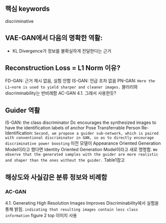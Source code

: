 ## 핵심 keywords

discriminative

## VAE-GAN에서 다음의 명확한 역활:

- KL Divergence가 정보를 불확실하게 전달한다는 근거

## Reconstruction Loss = L1 Norm 이유?

FD-GAN: 근거 제시 없음, 실험 안함
IS-GAN: 언급 조차 없음
PN-GAN: `Here the L1−norm is used to yield sharper and cleaner images.`
블러리와 discriminability는 반비례함 AC-GAN 4.1. 그래서 사용한듯?

## Guider 역활

IS-GAN: the class discriminator Dc encourages the synthesized images to have the identification labels of anchor
Pose Transferrable Person Re-Identification: `Second, we propose a guider sub-network, which is paired with conventional discriminator in GAN, so as to directly encourage discriminative power boosting`
이전 모델이 Appearance Oriented Generation Model이라고 했다면 Identity Oriented Generation Model이라고 새로 명명함.
`We observe that the generated samples with the guider are more realistic and shaper than the ones without the guider.`
Table1참고

## 해상도와 사실감은 분류 정보와 비례함

### AC-GAN

4.1. Generating High Resolution Images Improves Discriminability에서 실험을 통해 밝힘.
`indicating that resulting images contain less class information`
figure 2 top 이미지 사용
